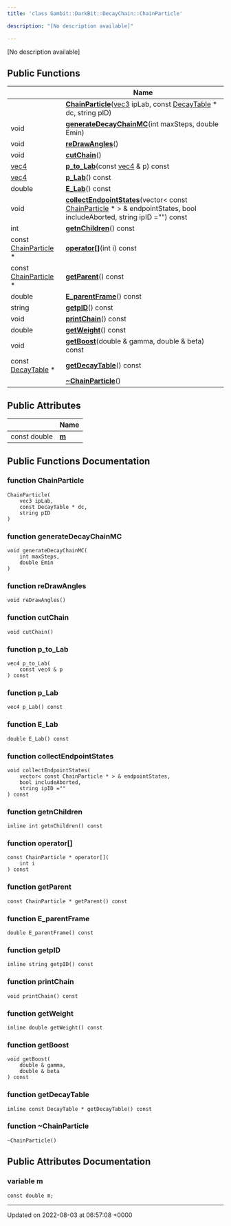 ```yaml
---
title: 'class Gambit::DarkBit::DecayChain::ChainParticle'

description: "[No description available]"

---
```









[No description available]

## Public Functions

|                | Name           |
| -------------- | -------------- |
| | **[ChainParticle](/documentation/code/gambit_2/classes/classgambit_1_1darkbit_1_1decaychain_1_1chainparticle/#function-chainparticle)**([vec3](/documentation/code/gambit_2/classes/classgambit_1_1darkbit_1_1decaychain_1_1vec3/) ipLab, const [DecayTable](/documentation/code/gambit_2/classes/classgambit_1_1darkbit_1_1decaychain_1_1decaytable/) * dc, string pID) |
| void | **[generateDecayChainMC](/documentation/code/gambit_2/classes/classgambit_1_1darkbit_1_1decaychain_1_1chainparticle/#function-generatedecaychainmc)**(int maxSteps, double Emin) |
| void | **[reDrawAngles](/documentation/code/gambit_2/classes/classgambit_1_1darkbit_1_1decaychain_1_1chainparticle/#function-redrawangles)**() |
| void | **[cutChain](/documentation/code/gambit_2/classes/classgambit_1_1darkbit_1_1decaychain_1_1chainparticle/#function-cutchain)**() |
| [vec4](/documentation/code/gambit_2/classes/classgambit_1_1darkbit_1_1decaychain_1_1vec4/) | **[p_to_Lab](/documentation/code/gambit_2/classes/classgambit_1_1darkbit_1_1decaychain_1_1chainparticle/#function-p-to-lab)**(const [vec4](/documentation/code/gambit_2/classes/classgambit_1_1darkbit_1_1decaychain_1_1vec4/) & p) const |
| [vec4](/documentation/code/gambit_2/classes/classgambit_1_1darkbit_1_1decaychain_1_1vec4/) | **[p_Lab](/documentation/code/gambit_2/classes/classgambit_1_1darkbit_1_1decaychain_1_1chainparticle/#function-p-lab)**() const |
| double | **[E_Lab](/documentation/code/gambit_2/classes/classgambit_1_1darkbit_1_1decaychain_1_1chainparticle/#function-e-lab)**() const |
| void | **[collectEndpointStates](/documentation/code/gambit_2/classes/classgambit_1_1darkbit_1_1decaychain_1_1chainparticle/#function-collectendpointstates)**(vector< const [ChainParticle](/documentation/code/gambit_2/classes/classgambit_1_1darkbit_1_1decaychain_1_1chainparticle/) * > & endpointStates, bool includeAborted, string ipID ="") const |
| int | **[getnChildren](/documentation/code/gambit_2/classes/classgambit_1_1darkbit_1_1decaychain_1_1chainparticle/#function-getnchildren)**() const |
| const [ChainParticle](/documentation/code/gambit_2/classes/classgambit_1_1darkbit_1_1decaychain_1_1chainparticle/) * | **[operator[]](/documentation/code/gambit_2/classes/classgambit_1_1darkbit_1_1decaychain_1_1chainparticle/#function-operator[])**(int i) const |
| const [ChainParticle](/documentation/code/gambit_2/classes/classgambit_1_1darkbit_1_1decaychain_1_1chainparticle/) * | **[getParent](/documentation/code/gambit_2/classes/classgambit_1_1darkbit_1_1decaychain_1_1chainparticle/#function-getparent)**() const |
| double | **[E_parentFrame](/documentation/code/gambit_2/classes/classgambit_1_1darkbit_1_1decaychain_1_1chainparticle/#function-e-parentframe)**() const |
| string | **[getpID](/documentation/code/gambit_2/classes/classgambit_1_1darkbit_1_1decaychain_1_1chainparticle/#function-getpid)**() const |
| void | **[printChain](/documentation/code/gambit_2/classes/classgambit_1_1darkbit_1_1decaychain_1_1chainparticle/#function-printchain)**() const |
| double | **[getWeight](/documentation/code/gambit_2/classes/classgambit_1_1darkbit_1_1decaychain_1_1chainparticle/#function-getweight)**() const |
| void | **[getBoost](/documentation/code/gambit_2/classes/classgambit_1_1darkbit_1_1decaychain_1_1chainparticle/#function-getboost)**(double & gamma, double & beta) const |
| const [DecayTable](/documentation/code/gambit_2/classes/classgambit_1_1darkbit_1_1decaychain_1_1decaytable/) * | **[getDecayTable](/documentation/code/gambit_2/classes/classgambit_1_1darkbit_1_1decaychain_1_1chainparticle/#function-getdecaytable)**() const |
| | **[~ChainParticle](/documentation/code/gambit_2/classes/classgambit_1_1darkbit_1_1decaychain_1_1chainparticle/#function-~chainparticle)**() |

## Public Attributes

|                | Name           |
| -------------- | -------------- |
| const double | **[m](/documentation/code/gambit_2/classes/classgambit_1_1darkbit_1_1decaychain_1_1chainparticle/#variable-m)**  |

## Public Functions Documentation

### function ChainParticle

```
ChainParticle(
    vec3 ipLab,
    const DecayTable * dc,
    string pID
)
```


### function generateDecayChainMC

```
void generateDecayChainMC(
    int maxSteps,
    double Emin
)
```


### function reDrawAngles

```
void reDrawAngles()
```


### function cutChain

```
void cutChain()
```


### function p_to_Lab

```
vec4 p_to_Lab(
    const vec4 & p
) const
```


### function p_Lab

```
vec4 p_Lab() const
```


### function E_Lab

```
double E_Lab() const
```


### function collectEndpointStates

```
void collectEndpointStates(
    vector< const ChainParticle * > & endpointStates,
    bool includeAborted,
    string ipID =""
) const
```


### function getnChildren

```
inline int getnChildren() const
```


### function operator[]

```
const ChainParticle * operator[](
    int i
) const
```


### function getParent

```
const ChainParticle * getParent() const
```


### function E_parentFrame

```
double E_parentFrame() const
```


### function getpID

```
inline string getpID() const
```


### function printChain

```
void printChain() const
```


### function getWeight

```
inline double getWeight() const
```


### function getBoost

```
void getBoost(
    double & gamma,
    double & beta
) const
```


### function getDecayTable

```
inline const DecayTable * getDecayTable() const
```


### function ~ChainParticle

```
~ChainParticle()
```


## Public Attributes Documentation

### variable m

```
const double m;
```


-------------------------------

Updated on 2022-08-03 at 06:57:08 +0000